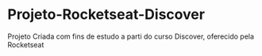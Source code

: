 # Projeto-Rocketseat-Discover
Projeto Criada com fins de estudo a parti do curso Discover, oferecido pela Rocketseat

